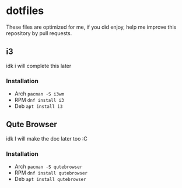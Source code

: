 # dotfiles

These files are optimized for me, if you did enjoy, help me improve this repository by pull requests.

## i3

idk i will complete this later

### Installation

- Arch `pacman -S i3wm`
- RPM `dnf install i3`
- Deb `apt install i3`

## Qute Browser

idk I will make the doc later too :C

### Installation
- Arch `pacman -S qutebrowser`
- RPM `dnf install qutebrowser`
- Deb `apt install qutebrowser`
